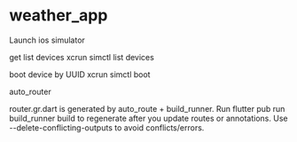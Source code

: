 # weather_app

Launch ios simulator

get list devices
xcrun simctl list devices

boot device by UUID
xcrun simctl boot <UUID>

auto_router

router.gr.dart is generated by auto_route + build_runner.
Run flutter pub run build_runner build to regenerate after you update routes or annotations.
Use --delete-conflicting-outputs to avoid conflicts/errors.
